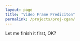 ```yaml
---
layout: page
title: "Video Frame Prediciton"
permalink: /projects/proj-cgan/
---
```


Let me finish it first, OK?